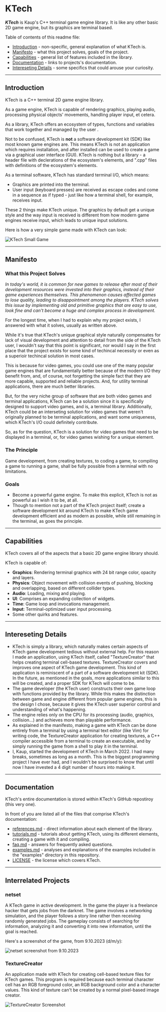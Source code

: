 # KTech

***KTech*** is Kaup's C++ terminal game engine library. It is like any other basic 2D game engine, but its graphics are terminal based.

Table of contents of this readme file:
- [Introduction](#introduction) - non-specific, general explanation of what KTech is.
- [Manifesto](#manifesto) - what this project solves, goals of the project.
- [Capabilities](#capabilities) - general list of features included in the library. 
- [Documentation](#documentation) - links to projects's documentation.
- [Intereseting Details](#intereseting-details) - some specifics that could arouse your curiosity.

---

## Introduction

KTech is a C++ terminal 2D game engine library.

As a game engine, KTech is capable of rendering graphics, playing audio, processing physical objects' movements, handling player input, et cetera.

As a library, KTech offers an ecosystem of types, functions and variables that work together and managed by the user .

Not to be confused, KTech is **not** a software development kit (SDK) like most known game engines are. This means KTech is not an application which requires installation, and after installed can be used to create a game via a graphical user interface (GUI). KTech is nothing but a library - a header file with declerations of the ecosystem's elements, and ".cpp" files with definitions of the ecosystem's elements.

As a terminal software, KTech has standard terminal I/O, which means:

- Graphics are printed into the terminal.
- User input (keyboard presses) are received as escape codes and come in a sequence as if typed - just like how a terminal shell, for example, receives input.

These 2 things make KTech unique. The graphics by default get a unique style and the way input is received is different from how modern game engines receive input, which leads to unique input solutions.

Here is how a very simple game made with KTech can look:

![KTech Small Game](https://github.com/TheRealKaup/TheRealKaup/blob/main/simpleplatform1_10-11-23.png)

---

## Manifesto

### What this Project Solves

_In today's world, it is common for new games to release after most of their development resources were invested into their graphics, instead of their game experiences themselves. This phenomenon causes affected games to lose quality, leading to disappointment among the players. KTech solves this issue by implementing old and primitive graphics that are easy to use, look fine and can't become a huge and complex process in development._

For the longest time, when I had to explain why my project exists, I answered with what it solves, usually as written above.

While it's true that KTech's unique graphical style naturally compensates for lack of visual development and attention to detail from the side of the KTech user, I wouldn't say that this point is significant, nor would I say in the first place that the project exists for some kind of techincal necessity or even as a superioir techincal solution in most cases.

This is because for video games, you could use one of the many popular game engines that are fundamentally better because of the modern I/O they benefit from, and, of course, not forgetting the simple fact that they are more capable, supported and reliable projects. And, for utility terminal applications, there are much better libraries.

But, for the very niche group of software that are both video games and terminal applications, KTech can be a solution since it is specifically designed to support video games, and is, a terminal library. Additionally, KTech could be an interseting solution for video games that weren't originally planned to be terminal applications, and want some uniqueness, which KTech's I/O could definitely contribute.

So, as for the question, KTech is a solution for video games that need to be displayed in a terminal, or, for video games wishing for a unique element.

### The Principle

Game development, from creating textures, to coding a game, to compiling a game to running a game, shall be fully possible from a terminal with no limitations.

### Goals

- Become a powerful game engine. To make this explicit, KTech is not as powerful as I wish it to be, at all.
- Though to mention not a part of the KTech project itself; create a software development kit around KTech to make KTech game development efficient and as modern as possible, while still remaining in the terminal, as goes the principle.

---

## Capabilities

KTech covers all of the aspects that a basic 2D game engine library should.

KTech is capable of:

- **Graphics**: Rendering terminal graphics with 24 bit range color, opacity and layers.
- **Physics**: Object movement with collision events of pushing, blocking and overlapping, based on different collider types.
- **Audio**: Loading, mixing and playing.
- **UI**: Comprises an expanding collection of widgets.
- **Time**: Game loop and invocations management.
- **Input**: Terminal-optimized user input processing.
- Some other quirks and features.

---

## Intereseting Details

- KTech is simply a library, which naturally makes certain aspects of KTech game development tedious without external help. For this reason I made an application, using KTech itself, called "TextureCreator" that helps creating terminal cell-based textures. TextureCreator covers and improves one aspect of KTech game development. This kind of application is reminiscent of a part of a software development kit (SDK). In the future, as mentioned in the goals, more applications similar to this will be created, and a proper SDK for KTech will come to be.
- The game developer (the KTech user) constructs their own game loop with functions provided by the library. While this makes the distinction between game and engine different from popular game engines, this is the design I chose, because it gives the KTech user superior control and understanding of what's happening.
- The engine relies only on the CPU for its processing (audio, graphics, collision...) and achieves more than playable performance.
- As explained in the manifesto, making a game with KTech can be done entirely from a terminal by using a terminal text editor (like Vim) for writing code, the TextureCreator application for creating textures, a C++ compiler accessible from a terminal to create an executable, and by simply running the game from a shell to play it in the terminal.
- I, Kaup, started the development of KTech in March 2022. I had many breaks, sometimes as long as a month. This is the biggest programming project I have ever had, and I wouldn't be surprised to know that until now I have invested a 4 digit number of hours into making it.

---

## Documentation

KTech's entire documentation is stored within KTech's GitHub repostiroy (this very one).

In front of you are listed all of the files that comprise KTech's documentation: 

- [references.md](references.md) - direct information about each element of the library.
- [tutorials.md](tutorials.md) - tutorials about getting KTech, using its different elements, creating a game with it and compiling.
- [faq.md](faq.md) - answers for frequently asked questions.
- [examples.md](examples.md) - analyses and explanations of the examples included in the "examples" directory in this repository.
- [LICENSE](LICENSE) - the license which covers KTech.

---

## Interrelated Projects

### netset

A KTech game in active development. In the game the player is a freelance hacker that gets jobs from the darknet. The game involves a networking simulation, and the player follows a story line rather then receiving randomly generated jobs. The gameplay consists of searching for information, analyzing it and converting it into new information, until the goal is reached.

Here's a screenshot of the game, from 9.10.2023 (d/m/y):

![netset screenshot from 9.10.2023](https://github.com/TheRealKaup/TheRealKaup/blob/main/netset-9.10.2023.png)

### TextureCreator

An application made with KTech for creating cell-based texture files for KTech games. This program is required because each terminal character cell has an RGB foreground color, an RGB background color and a character values. This kind of texture can't be created by a normal pixel-based image creator.

![TextureCreator Screenshot](https://github.com/TheRealKaup/TheRealKaup/blob/main/texturecreatorscreenshot.png)
